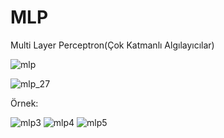 # MLP
Multi Layer Perceptron(Çok Katmanlı Algılayıcılar)

![mlp](https://github.com/bfatmab/MLP/assets/98351901/031eecdd-4544-41d2-a06f-cd7af31ffdaf)

![mlp_27](https://github.com/bfatmab/MLP/assets/98351901/bf5f4f00-0154-4c02-9556-01a086aa820c)

Örnek:

![mlp3](https://github.com/bfatmab/MLP/assets/98351901/72065529-d8ec-4891-ad53-d92b233178b9)
![mlp4](https://github.com/bfatmab/MLP/assets/98351901/11e6420d-5377-41b8-b005-1df9daeb07cf)
![mlp5](https://github.com/bfatmab/MLP/assets/98351901/ff672c36-ef2b-4bb8-be26-5a3deddefd22)
